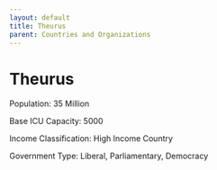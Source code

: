 ```yaml
---
layout: default
title: Theurus
parent: Countries and Organizations
---
```


# Theurus

Population: 35 Million

Base ICU Capacity: 5000

Income Classification: High Income Country

Government Type: Liberal, Parliamentary, Democracy
